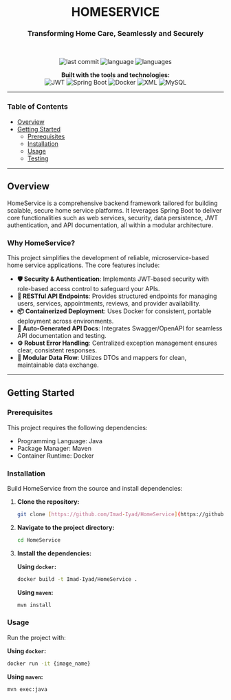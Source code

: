 <div align="center">

# **HOMESERVICE**

### **Transforming Home Care, Seamlessly and Securely**

<br>

<p>
    <img src="https://img.shields.io/badge/last%20commit-july-blue?style=for-the-badge" alt="last commit">
    <img src="https://img.shields.io/badge/java-99.3%25-blue?style=for-the-badge" alt="language">
    <img src="https://img.shields.io/badge/languages-2-blue?style=for-the-badge" alt="languages">
</p>

<p>
  <strong>Built with the tools and technologies:</strong><br>
    <img src="https://img.shields.io/badge/JWT-000000?style=for-the-badge&logo=json-web-tokens&logoColor=white" alt="JWT">
    <img src="https://img.shields.io/badge/Spring%20Boot-6DB33F?style=for-the-badge&logo=springboot&logoColor=white" alt="Spring Boot">
    <img src="https://img.shields.io/badge/Docker-2496ED?style=for-the-badge&logo=docker&logoColor=white" alt="Docker">
    <img src="https://img.shields.io/badge/XML-gray?style=for-the-badge" alt="XML">
    <img src="https://img.shields.io/badge/MySQL-4479A1?style=for-the-badge&logo=mysql&logoColor=white" alt="MySQL">
</p>

</div>

---

### **Table of Contents**
* [Overview](#overview)
* [Getting Started](#getting-started)
  * [Prerequisites](#prerequisites)
  * [Installation](#installation)
  * [Usage](#usage)
  * [Testing](#testing)

---

## **Overview**

HomeService is a comprehensive backend framework tailored for building scalable, secure home service platforms. It leverages Spring Boot to deliver core functionalities such as web services, security, data persistence, JWT authentication, and API documentation, all within a modular architecture.

### **Why HomeService?**

This project simplifies the development of reliable, microservice-based home service applications. The core features include:

-   **🛡️ Security & Authentication**: Implements JWT-based security with role-based access control to safeguard your APIs.
-   **🚀 RESTful API Endpoints**: Provides structured endpoints for managing users, services, appointments, reviews, and provider availability.
-   **📦 Containerized Deployment**: Uses Docker for consistent, portable deployment across environments.
-   **📄 Auto-Generated API Docs**: Integrates Swagger/OpenAPI for seamless API documentation and testing.
-   **⚙️ Robust Error Handling**: Centralized exception management ensures clear, consistent responses.
-   **🧩 Modular Data Flow**: Utilizes DTOs and mappers for clean, maintainable data exchange.

---

## **Getting Started**

### **Prerequisites**

This project requires the following dependencies:

* Programming Language: Java
* Package Manager: Maven
* Container Runtime: Docker

### **Installation**

Build HomeService from the source and install dependencies:

1.  **Clone the repository:**
    ```sh
    git clone [https://github.com/Imad-Iyad/HomeService](https://github.com/Imad-Iyad/HomeService)
    ```

2.  **Navigate to the project directory:**
    ```sh
    cd HomeService
    ```

3.  **Install the dependencies:**

    **Using `docker`:**
    ```sh
    docker build -t Imad-Iyad/HomeService .
    ```

    **Using `maven`:**
    ```sh
    mvn install
    ```

### **Usage**

Run the project with:

**Using `docker`:**
```sh
docker run -it {image_name}
```

**Using `maven`:**
```sh
mvn exec:java
```
